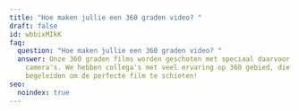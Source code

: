 ```yaml
---
title: "Hoe maken jullie een 360 graden video? "
draft: false
id: wbbixMIkK
faq:
  question: "Hoe maken jullie een 360 graden video? "
  answer: Onze 360 graden films worden geschoten met speciaal daarvoor ontwikkelde
    camera's. We hebben collega's met veel ervaring op 360 gebied, die je
    begeleiden om de perfecte film te schieten!
seo:
  noindex: true
---
```

